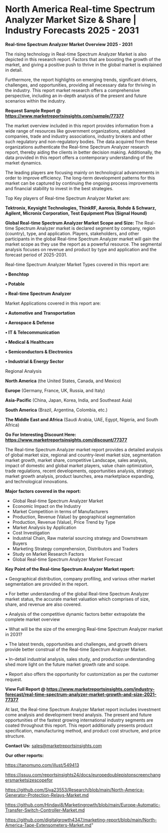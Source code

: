 # North America Real-time Spectrum Analyzer Market Size & Share | Industry Forecasts 2025 - 2031

<Strong> Real-time Spectrum Analyzer Market Overview 2025 - 2031</strong>

The rising technology in Real-time Spectrum Analyzer Market is also depicted in this research report. Factors that are boosting the growth of the market, and giving a positive push to thrive in the global market is explained in detail.

Furthermore, the report highlights on emerging trends, significant drivers, challenges, and opportunities, providing all necessary data for thriving in the industry. This report market research offers a comprehensive perspective, including an in-depth analysis of the present and future scenarios within the industry.

<strong>Request Sample Report @ <a href=https://www.marketreportsinsights.com/sample/77377>https://www.marketreportsinsights.com/sample/77377</a></strong>

The market overview included in this report provides information from a wide range of resources like government organizations, established companies, trade and industry associations, industry brokers and other such regulatory and non-regulatory bodies. The data acquired from these organizations authenticate the Real-time Spectrum Analyzer research report, thereby aiding the clients in better decision making. Additionally, the data provided in this report offers a contemporary understanding of the market dynamics.

The leading players are focusing mainly on technological advancements in order to improve efficiency. The long-term development patterns for this market can be captured by continuing the ongoing process improvements and financial stability to invest in the best strategies.

Top Key players of Real-time Spectrum Analyzer Market are:

<strong>Tektronix, Keysight Technologies, ThinkRF, Aaronia, Rohde & Schwarz, Agilent, Micronix Corporation, Test Equipment Plus (Signal Hound)</strong>

<strong><b>Global Real-time Spectrum Analyzer Market Scope and Size:</b></strong>
The Real-time Spectrum Analyzer market is declared segment by company, region (country), type, and application. Players, stakeholders, and other participants in the global Real-time Spectrum Analyzer market will gain the market scope as they use the report as a powerful resource. The segmental analysis focuses on revenue and product by type and application and the forecast period of 2025-2031.

Real-time Spectrum Analyzer Market Types covered in this report are:

<strong>• Benchtop

• Potable

• Real-time Spectrum Analyzer</strong>

Market Applications covered in this report are:

<strong>• Automotive and Transportation

• Aerospace & Defense

• IT & Telecommunication

• Medical & Healthcare

• Semiconductors & Electronics

• Industrial & Energy Sector</strong> 

Regional Analysis

<strong>North America</strong> (the United States, Canada, and Mexico)

<strong>Europe</strong> (Germany, France, UK, Russia, and Italy)

<strong>Asia-Pacific</strong> (China, Japan, Korea, India, and Southeast Asia)

<strong>South America</strong> (Brazil, Argentina, Colombia, etc.)

<strong>The Middle East and Africa</strong> (Saudi Arabia, UAE, Egypt, Nigeria, and South Africa)

<strong>Go For Interesting Discount Here: <a href=https://www.marketreportsinsights.com/discount/77377>https://www.marketreportsinsights.com/discount/77377</a></strong>

The Real-time Spectrum Analyzer market report provides a detailed analysis of global market size, regional and country-level market size, segmentation market growth, market share, competitive Landscape, sales analysis, impact of domestic and global market players, value chain optimization, trade regulations, recent developments, opportunities analysis, strategic market growth analysis, product launches, area marketplace expanding, and technological innovations.

<strong><b>Major factors covered in the report:</b></strong>
<ul>
  <li>Global Real-time Spectrum Analyzer Market </li>
  <li>Economic Impact on the Industry</li>
  <li>Market Competition in terms of Manufacturers</li>
  <li>Production, Revenue (Value) by geographical segmentation</li>
  <li>Production, Revenue (Value), Price Trend by Type</li>
  <li>Market Analysis by Application</li>
  <li>Cost Investigation</li>
  <li>Industrial Chain, Raw material sourcing strategy and Downstream Buyers</li>
  <li>Marketing Strategy comprehension, Distributors and Traders</li>
  <li>Study on Market Research Factors</li>
  <li>Global Real-time Spectrum Analyzer Market Forecast</li>
</ul>

<strong><b>Key Point of the Real-time Spectrum Analyzer Market report:</b></strong>

• Geographical distribution, company profiling, and various other market segmentation are provided in the report.

• For better understanding of the global Real-time Spectrum Analyzer market status, the accurate market valuation which comprises of size, share, and revenue are also covered.

• Analysis of the competitive dynamic factors better extrapolate the complete market overview

• What will be the size of the emerging Real-time Spectrum Analyzer market in 2031?

• The latest trends, opportunities and challenges, and growth drivers provide better construal of the Real-time Spectrum Analyzer Market.

• In-detail industrial analysis, sales study, and production understanding shed more light on the future market growth rate and scope.

• Report also offers the opportunity for customization as per the customer request.

<strong><b>View Full Report @ <a href=https://www.marketreportsinsights.com/industry-forecast/real-time-spectrum-analyzer-market-growth-and-size-2021-77377>https://www.marketreportsinsights.com/industry-forecast/real-time-spectrum-analyzer-market-growth-and-size-2021-77377</a></b></strong>


At last, the Real-time Spectrum Analyzer Market report includes investment come analysis and development trend analysis. The present and future opportunities of the fastest growing international industry segments are coated throughout this report. This report additionally presents product specification, manufacturing method, and product cost structure, and price structure.

<strong>Contact Us:</strong>
sales@marketreportsinsights.com

<strong>Our other reports:</strong>

<a href=https://tanomuno.com/illust/549413>https://tanomuno.com/illust/549413</a>

<a href=https://issuu.com/reportsinsights24/docs/europedoublepistonscreenchangersmarketsizescopefor>https://issuu.com/reportsinsights24/docs/europedoublepistonscreenchangersmarketsizescopefor</a>

<a href=https://github.com/Siya23553/Research/blob/main/North-America-Generator-Protection-Relays-Market.md>https://github.com/Siya23553/Research/blob/main/North-America-Generator-Protection-Relays-Market.md</a>

<a href=https://github.com/Hindavi8/Marketingrowth/blob/main/Europe-Automatic-Transfer-Switch-Controller-Market.md>https://github.com/Hindavi8/Marketingrowth/blob/main/Europe-Automatic-Transfer-Switch-Controller-Market.md</a>

<a href=https://github.com/digitalgrowth4347/marketing-report/blob/main/North-America-Tape-Extensometers-Market.md>https://github.com/digitalgrowth4347/marketing-report/blob/main/North-America-Tape-Extensometers-Market.md</a>"

